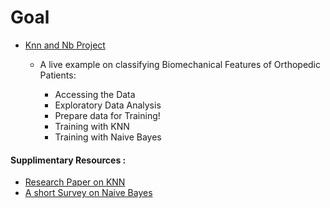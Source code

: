 # Goal

- [Knn and Nb Project](1_Knn_Nb_Project.ipynb)

  - A live example on classifying Biomechanical Features of Orthopedic Patients: 

    - Accessing the Data
    - Exploratory Data Analysis
    - Prepare data for Training!
    - Training with KNN
    - Training with Naive Bayes

#### Supplimentary Resources : 

  - [Research Paper on KNN](https://www.researchgate.net/publication/2948052_KNN_Model-Based_Approach_in_Classification)
  - [A short Survey on Naive Bayes](https://www.researchgate.net/publication/323946641_Short_Survey_on_Naive_Bayes_Algorithm)
 
